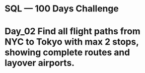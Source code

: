 # SQL — 100 Days Challenge
# Day_02 Find all flight paths from NYC to Tokyo with max 2 stops, showing complete routes and layover airports.

